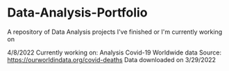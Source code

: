 # Data-Analysis-Portfolio
A repository of Data Analysis projects I've finished or I'm currently working on

4/8/2022
Currently working on:
Analysis Covid-19 Worldwide data
Source: https://ourworldindata.org/covid-deaths
Data downloaded on 3/29/2022
